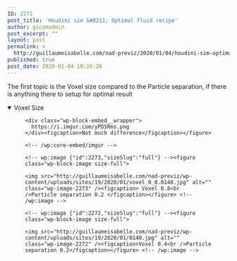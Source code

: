 ```yaml
---
ID: 2271
post_title: 'Houdini sim &#8211; Optimal fluid recipe'
author: gicomadmin
post_excerpt: ""
layout: post
permalink: >
  http://guillaumeisabelle.com/nad-previz/2020/01/04/houdini-sim-optimal-fluid-recipe/
published: true
post_date: 2020-01-04 18:26:26
---
```

<!-- wp:paragraph -->

The first topic is the Voxel size compared to the Particle separation, if there is anything there to setup for optimal result

<!-- /wp:paragraph -->

<!-- wp:more -->

<!--more-->

<!-- /wp:more -->

<!-- wp:atomic-blocks/ab-accordion {"accordionFontSize":21,"accordionOpen":true} -->

<div class="wp-block-atomic-blocks-ab-accordion ab-block-accordion ab-font-size-21">
  <details open><summary class="ab-accordion-title">Voxel Size</summary><div class="ab-accordion-text">
    <!-- wp:core-embed/imgur {"url":"https://i.imgur.com/yPDSRms.png","type":"rich","providerNameSlug":"imgur","className":""} --><figure class="wp-block-embed-imgur wp-block-embed is-type-rich is-provider-imgur">
    
    <div class="wp-block-embed__wrapper">
      https://i.imgur.com/yPDSRms.png
    </div><figcaption>Not much difference</figcaption></figure> 
    
    <!-- /wp:core-embed/imgur -->
    
    <!-- wp:image {"id":2273,"sizeSlug":"full"} --><figure class="wp-block-image size-full">
    
    <img src="http://guillaumeisabelle.com/nad-previz/wp-content/uploads/sites/19/2020/01/voxel_0_8.0140.jpg" alt="" class="wp-image-2273" /><figcaption> Voxel 0.8<br />Particle separation 0.2 </figcaption></figure> <!-- /wp:image -->
    
    <!-- wp:image {"id":2272,"sizeSlug":"full"} --><figure class="wp-block-image size-full">
    
    <img src="http://guillaumeisabelle.com/nad-previz/wp-content/uploads/sites/19/2020/01/0140.jpg" alt="" class="wp-image-2272" /><figcaption>Voxel 0.4<br />Particle separation 0.2</figcaption></figure> <!-- /wp:image -->
  </div></details>
</div>

<!-- /wp:atomic-blocks/ab-accordion -->